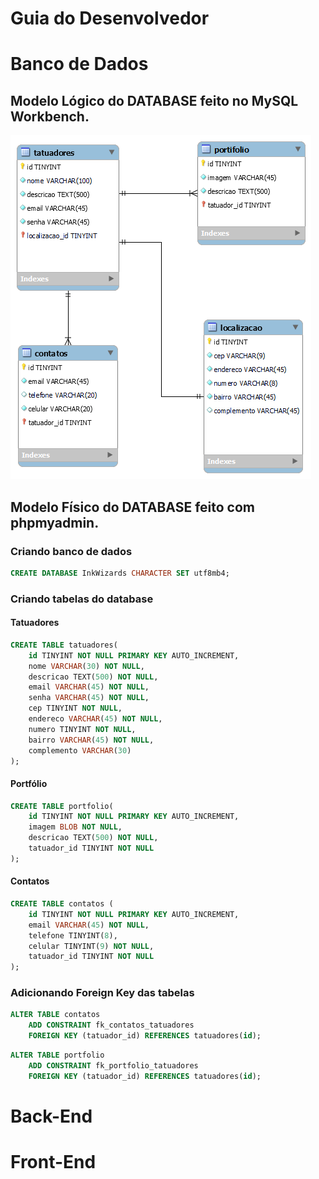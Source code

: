 # Guia do Desenvolvedor

# Banco de Dados
## Modelo Lógico do DATABASE feito no MySQL Workbench.

![Modelo-logico-InkWizards](/database/Workbench/tatuadores.png)

## Modelo Físico do DATABASE feito com phpmyadmin.

### Criando banco de dados

```sql
CREATE DATABASE InkWizards CHARACTER SET utf8mb4;
```

### Criando tabelas do database

#### Tatuadores

```sql
CREATE TABLE tatuadores(
    id TINYINT NOT NULL PRIMARY KEY AUTO_INCREMENT,
    nome VARCHAR(30) NOT NULL,
    descricao TEXT(500) NOT NULL,
    email VARCHAR(45) NOT NULL,
    senha VARCHAR(45) NOT NULL,
    cep TINYINT NOT NULL,
    endereco VARCHAR(45) NOT NULL,
    numero TINYINT NOT NULL,
    bairro VARCHAR(45) NOT NULL,
    complemento VARCHAR(30)
);
```

#### Portfólio
```sql
CREATE TABLE portfolio(
    id TINYINT NOT NULL PRIMARY KEY AUTO_INCREMENT,
    imagem BLOB NOT NULL,
    descricao TEXT(500) NOT NULL,
    tatuador_id TINYINT NOT NULL
);    
```

#### Contatos
```sql
CREATE TABLE contatos (
    id TINYINT NOT NULL PRIMARY KEY AUTO_INCREMENT,
    email VARCHAR(45) NOT NULL,
    telefone TINYINT(8),
    celular TINYINT(9) NOT NULL,
    tatuador_id TINYINT NOT NULL
);
```

### Adicionando Foreign Key das tabelas

```sql
ALTER TABLE contatos
    ADD CONSTRAINT fk_contatos_tatuadores
    FOREIGN KEY (tatuador_id) REFERENCES tatuadores(id);
```


```sql
ALTER TABLE portfolio
    ADD CONSTRAINT fk_portfolio_tatuadores
    FOREIGN KEY (tatuador_id) REFERENCES tatuadores(id); 
```


# Back-End



# Front-End

